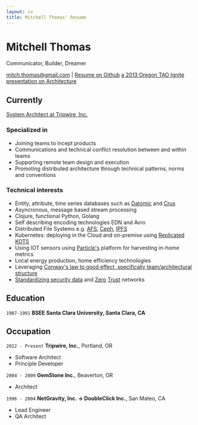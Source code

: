 ```yaml
---
layout: cv
title: Mitchell Thomas' Resume
---
```

# Mitchell Thomas
Communicator, Builder, Dreamer

<div id="webaddress">
<a href="mailto:mitch.thomas@gmail.com">mitch.thomas@gmail.com</a>
| <a href="https://mitchelljthomas.github.io/markdown-cv/">Resume on Github</a>
    <a href="https://www.youtube.com/watch?v=G2c5VY_IIU4">a 2013
    Oregon TAO Ignite  presentation on Architecture</a>
</div>

## Currently

<a href="https://www.tripwire.com/state-of-security/contributors/mitch-thomas/">System Architect at Tripwire, Inc.</a>

### Specialized in

- Joining teams to incept products
- Communications and technical conflict resolution between and within teams
- Supporting remote team design and execution
- Promoting distributed architecture through technical patterns, norms
  and conventions

### Technical interests

- Entity, attribute, time series databases such as <a href="https://www.datomic.com/">Datomic</a> and <a
  href="https://opencrux.com/">Crux</a>
- Asyncronous, message based stream processing
- Clojure, functional Python, Golang
- Self describing encoding technologies EDN and Avro
- Distributed File Systems e.g. <a href="https://www.openafs.org/">AFS</a>, <a href="https://ceph.io/">Ceph</a>, <a href="https://www.ipfs.com/">IPFS</a>
- Kubernetes: deploying in the Cloud and on-premise using <a href="https://kots.io/">Replicated KOTS</a>
- Using IOT sensors using <a href="https://www.particle.io/">Particle's<a/> platform for harvesting in-home metrics
- Local energy production, home efficiency technologies
- Leveraging <a href="https://teamtopologies.com/">Conway's law to good
  effect, specifically team/architectural structure</a>
- <a href="https://opencybersecurityalliance.org/">Standardizing
  security data</a> and <a href="https://nvlpubs.nist.gov/nistpubs/SpecialPublications/NIST.SP.800-207-draft2.pdf">Zero</a> <a href="https://www.hashicorp.com/resources/how-zero-trust-networking/">Trust</a> networks

## Education

`1987-1991`
__BSEE Santa Clara University, Santa Clara, CA__


## Occupation

`2012 - Present`
__Tripwire, Inc.__, Portland, OR

- Software Architect
- Principle Developer

`2004 - 2009`
__GemStone Inc.__, Beaverton, OR

- Architect

`1996 - 2004`
__NetGravity, Inc. -> DoubleClick Inc.__, San Mateo, CA

- Lead Engineer
- QA Architect


<!-- ### Footer

Last updated: April 2020 -->
